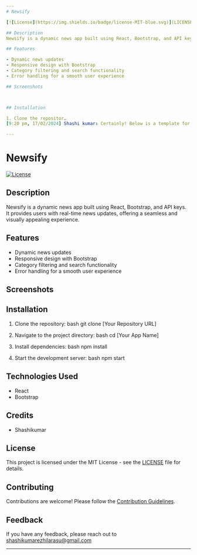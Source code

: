 ```yaml
---
# Newsify

[![License](https://img.shields.io/badge/license-MIT-blue.svg)](LICENSE)

## Description
Newsify is a dynamic news app built using React, Bootstrap, and API keys. It provides users with real-time news updates, offering a seamless and visually appealing experience.

## Features

- Dynamic news updates
- Responsive design with Bootstrap
- Category filtering and search functionality
- Error handling for a smooth user experience

## Screenshots



## Installation

1. Clone the repositor…
[9:20 pm, 17/02/2024] Shashi kumar: Certainly! Below is a template for a README file for your React news app. Replace the placeholders like [Your App Name], [Brief Description], and [Installation Instructions] with your actual app details.

---
```


# Newsify

[![License](https://img.shields.io/badge/license-MIT-blue.svg)](LICENSE)

## Description

Newsify is a dynamic news app built using React, Bootstrap, and API keys. It provides users with real-time news updates, offering a seamless and visually appealing experience.

## Features

- Dynamic news updates
- Responsive design with Bootstrap
- Category filtering and search functionality
- Error handling for a smooth user experience

## Screenshots



## Installation

1. Clone the repository:
   bash
   git clone [Your Repository URL]
   

2. Navigate to the project directory:
   bash
   cd [Your App Name]
   

3. Install dependencies:
   bash
   npm install
   

4. Start the development server:
   bash
   npm start
   



## Technologies Used

- React
- Bootstrap


## Credits

- Shashikumar


## License

This project is licensed under the MIT License - see the [LICENSE](LICENSE) file for details.


## Contributing

Contributions are welcome! Please follow the [Contribution Guidelines](CONTRIBUTING.md).

## Feedback

If you have any feedback, please reach out to shashikumarezhilarasu@gmail.com 

---
